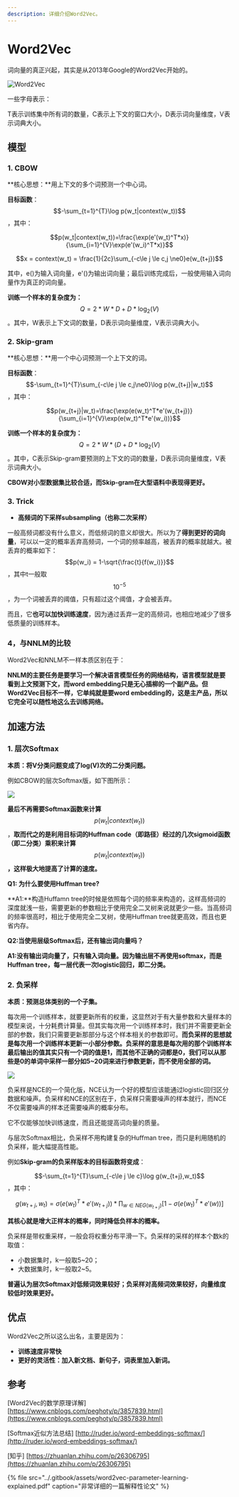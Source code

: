 ```yaml
---
description: 详细介绍Word2Vec。
---
```


# Word2Vec

词向量的真正兴起，其实是从2013年Google的Word2Vec开始的。

![Word2Vec](../.gitbook/assets/word2vec.png)

一些字母表示：

T表示训练集中所有词的数量，C表示上下文的窗口大小，D表示词向量维度，V表示词典大小。

## 模型

### **1. CBOW**

**核心思想：**用上下文的多个词预测一个中心词。

**目标函数**： $$-\sum_{t=1}^{T}\log p(w_t|context(w_t))$$ ，其中：

$$p(w_t|context(w_t))=\frac{\exp(e'(w_t)^T*x)}{\sum_{i=1}^{V}\exp(e'(w_i)^T*x)}$$

$$x = context(w_t) = \frac{1}{2c}\sum_{-c\le j \le c,j \ne0}e(w_{t+j})$$

其中，e\(\)为输入词向量，e'\(\)为输出词向量；最后训练完成后，一般使用输入词向量作为真正的词向量。

**训练一个样本的复杂度为：** $$Q=2*W*D+D*\log_2(V)$$ 。其中，W表示上下文词的数量，D表示词向量维度，V表示词典大小。

### **2. Skip-gram**

**核心思想：**用一个中心词预测一个上下文的词。

**目标函数**： $$-\sum_{t=1}^{T}\sum_{-c\le j \le c,j\ne0}\log p(w_{t+j}|w_t)$$ ，其中：

$$p(w_{t+j}|w_t)=\frac{\exp(e(w_t)^T*e'(w_{t+j})}{\sum_{i=1}^{V}\exp(e(w_t)^T*e'(w_i))}$$ 

**训练一个样本的复杂度为：** $$Q=2*W*(D+D*\log_2(V)$$ 。其中，C表示Skip-gram要预测的上下文的词的数量，D表示词向量维度，V表示词典大小。

**CBOW对小型数据集比较合适，而Skip-gram在大型语料中表现得更好。**

### **3. Trick**

* **高频词的下采样subsampling（也称二次采样）**

一般高频词都没有什么意义，而低频词的意义却很大。所以为了**得到更好的词向量**，可以以一定的概率丢弃高频词，一个词的频率越高，被丢弃的概率就越大。被丢弃的概率如下： $$p(w_i) = 1-\sqrt{\frac{t}{f(w_i)}}$$ ，其中t一般取 $$10^{-5}$$，为一个词被丢弃的阈值，只有超过这个阈值，才会被丢弃。

而且，它**也可以加快训练速度**，因为通过丢弃一定的高频词，也相应地减少了很多低质量的训练样本。

### 4，与NNLM的比较

Word2Vec和NNLM不一样本质区别在于：

**NNLM的主要任务是要学习一个解决语言模型任务的网络结构，语言模型就是要看到上文预测下文，而word embedding只是无心插柳的一个副产品。但Word2Vec目标不一样，它单纯就是要word embedding的，这是主产品，所以它完全可以随性地这么去训练网络。**

## 加速方法

### 1. 层次Softmax

**本质：将V分类问题变成了log\(V\)次的二分类问题。**

例如CBOW的层次Softmax版，如下图所示：

![](../.gitbook/assets/hs.png)

**最后不再需要Softmax函数来计算** $$p(w_t|context(w_t))$$ ，**取而代之的是利用目标词的Huffman code（即路径）经过的几次sigmoid函数（即二分类）乘积来计算** $$p(w_t|context(w_t))$$ **，这样极大地提高了计算的速度。**

**Q1: 为什么要使用Huffman tree?**

**A1:**构造Huffamn tree的时候是依照每个词的频率来构造的，这样高频词的深度就浅一些，需要更新的参数相比于使用完全二叉树来说就更少一些。当高频词的频率很高时，相比于使用完全二叉树，使用Huffman tree就更高效，而且也更省内存。

**Q2:当使用层级Softmax后，还有输出词向量吗？**

**A1:没有输出词向量了，只有输入词向量。因为输出层不再使用softmax，而是Huffman tree，每一层代表一次logistic回归，即二分类。**

### 2. 负采样

**本质：预测总体类别的一个子集。**

每次用一个训练样本，就要更新所有的权重，这显然对于有大量参数和大量样本的模型来说，十分耗费计算量。但其实每次用一个训练样本时，我们并不需要更新全部的参数，我们只需要更新那部分与这个样本相关的参数即可。**而负采样的思想就是每次用一个训练样本更新一小部分参数。负采样的意思是每次用的那个训练样本最后输出的值其实只有一个词的值是1，而其他不正确的词都是0，我们可以从那些是0的单词中采样一部分如5~20词来进行参数更新，而不使用全部的词。**

![](../.gitbook/assets/jian-shao-geng-xin-de-can-shu.png)

负采样是NCE的一个简化版，NCE认为一个好的模型应该能通过logistic回归区分数据和噪声。负采样和NCE的区别在于，负采样只需要噪声的样本就行，而NCE不仅需要噪声的样本还需要噪声的概率分布。

它不仅能够加快训练速度，而且还能提高词向量的质量。

与层次Softmax相比，负采样不用构建复杂的Huffman tree，而只是利用随机的负采样，能大幅提高性能。

例如**Skip-gram的负采样版本的目标函数将变成**：

$$-\sum_{t=1}^{T}\sum_{-c\le j \le c}\log g(w_{t+j},w_t)$$ ，其中：

$$g(w_{t+j},w_t)=\sigma(e(w_t)^T*e'(w_{t+j}))*\prod_{w\in NEG(w_{t+j})}[1-\sigma(e(w_t)^T*e'(w))]$$ 

**其核心就是增大正样本的概率，同时降低负样本的概率。**

负采样是带权重采样，一般会将权重分布平滑一下。负采样的采样的样本个数k的取值：

* 小数据集时，k一般取5~20；
* 大数据集时，k一般取2~5。

**普遍认为层次Softmax对低频词效果较好；负采样对高频词效果较好，向量维度较低时效果更好。**

## 优点

Word2Vec之所以这么出名，主要是因为：

* **训练速度非常快**
* **更好的灵活性：加入新文档、新句子，词表里加入新词。**

## 参考

\[Word2Vec的数学原理详解\] [https://www.cnblogs.com/peghoty/p/3857839.html](https://www.cnblogs.com/peghoty/p/3857839.html)

\[Softmax近似方法总结\] [http://ruder.io/word-embeddings-softmax/](http://ruder.io/word-embeddings-softmax/) 

\[知乎\] [https://zhuanlan.zhihu.com/p/26306795](https://zhuanlan.zhihu.com/p/26306795)

{% file src="../.gitbook/assets/word2vec-parameter-learning-explained.pdf" caption="非常详细的一篇解释性论文" %}





